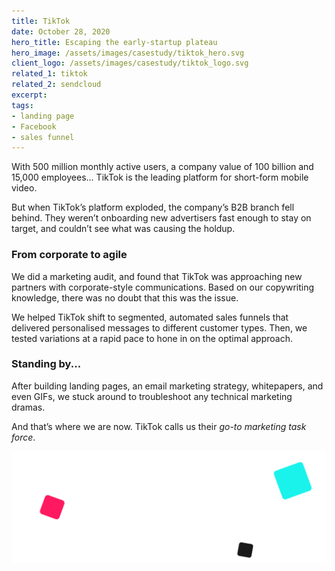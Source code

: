 ```yaml
---
title: TikTok
date: October 28, 2020
hero_title: Escaping the early-startup plateau
hero_image: /assets/images/casestudy/tiktok_hero.svg
client_logo: /assets/images/casestudy/tiktok_logo.svg
related_1: tiktok
related_2: sendcloud
excerpt:
tags:
- landing page
- Facebook
- sales funnel
---
```


<p class="lead">
With 500 million monthly active users, a company value of 100 billion and 15,000 employees… TikTok is the leading platform for short-form mobile video.

But when TikTok’s platform exploded, the company’s B2B branch fell behind. They weren’t onboarding new advertisers fast enough to stay on target, and couldn’t see what was causing the holdup. 
</p>

### From corporate to agile

We did a marketing audit, and found that TikTok was approaching new partners with corporate-style communications. Based on our copywriting knowledge, there was no doubt that this was the issue.

We helped TikTok shift to segmented, automated sales funnels that delivered personalised messages to different customer types. Then, we tested variations at a rapid pace to hone in on the optimal approach.

### Standing by...

After building landing pages, an email marketing strategy, whitepapers, and even GIFs, we stuck around to troubleshoot any technical marketing dramas.

And that’s where we are now. TikTok calls us their *go-to marketing task force*. 


![](/assets/images/casestudy/tiktok_hero.svg)


